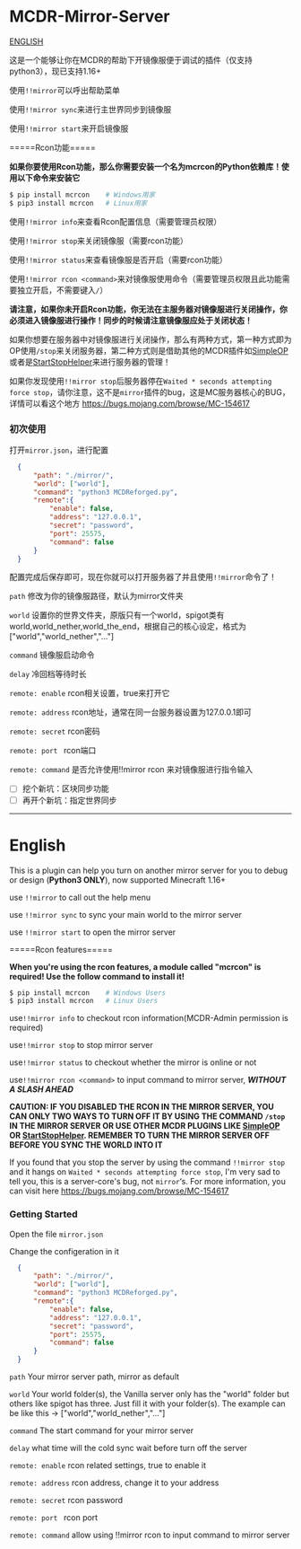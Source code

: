 # MCDR-Mirror-Server

[ENGLISH](#English)

这是一个能够让你在MCDR的帮助下开镜像服便于调试的插件（仅支持python3），现已支持1.16+

使用`!!mirror`可以呼出帮助菜单

使用`!!mirror sync`来进行主世界同步到镜像服

使用`!!mirror start`来开启镜像服

=====Rcon功能=====

**如果你要使用Rcon功能，那么你需要安装一个名为mcrcon的Python依赖库！使用以下命令来安装它**

```bash
$ pip install mcrcon	# Windows用家
$ pip3 install mcrcon	# Linux用家
```

使用`!!mirror info`来查看Rcon配置信息（需要管理员权限）

使用`!!mirror stop`来关闭镜像服（需要rcon功能）

使用`!!mirror status`来查看镜像服是否开启（需要rcon功能）

使用`!!mirror rcon <command>`来对镜像服使用命令（需要管理员权限且此功能需要独立开启，不需要键入`/`）

**请注意，如果你未开启Rcon功能，你无法在主服务器对镜像服进行关闭操作，你必须进入镜像服进行操作！同步的时候请注意镜像服应处于关闭状态！**

如果你想要在服务器中对镜像服进行关闭操作，那么有两种方式，第一种方式即为OP使用`/stop`来关闭服务器，第二种方式则是借助其他的MCDR插件如[SimpleOP](https://github.com/GamerNoTitle/SimpleOP)或者是[StartStopHelper](https://github.com/MCDReforged-Plugins/StartStopHelper)来进行服务器的管理！

如果你发现使用`!!mirror stop`后服务器停在`Waited * seconds attempting force stop`，请你注意，这不是`mirror`插件的bug，这是MC服务器核心的BUG，详情可以看这个地方 https://bugs.mojang.com/browse/MC-154617 

### 初次使用

打开`mirror.json`，进行配置

```json
  {
      "path": "./mirror/",
      "world": ["world"],	
      "command": "python3 MCDReforged.py",
      "remote":{
          "enable": false,
          "address": "127.0.0.1",
          "secret": "password",
          "port": 25575,
          "command": false
      }
  }
```

配置完成后保存即可，现在你就可以打开服务器了并且使用`!!mirror`命令了！

`path` 修改为你的镜像服路径，默认为mirror文件夹

`world` 设置你的世界文件夹，原版只有一个world，spigot类有world,world_nether,world_the_end，根据自己的核心设定，格式为["world","world_nether","..."]

`command` 镜像服启动命令

`delay` 冷回档等待时长

`remote: enable` rcon相关设置，true来打开它

`remote: address` rcon地址，通常在同一台服务器设置为127.0.0.1即可

`remote: secret` rcon密码

`remote: port ` rcon端口

`remote: command` 是否允许使用!!mirror rcon <command>来对镜像服进行指令输入

- [ ] 挖个新坑：区块同步功能
- [ ] 再开个新坑：指定世界同步

---

# English

This is a plugin can help you turn on another mirror server for you to debug or design (**Python3 ONLY**), now supported Minecraft 1.16+

use `!!mirror` to call out the help menu

use `!!mirror sync` to sync your main world to the mirror server

use `!!mirror start` to open the mirror server

=====Rcon features=====

**When you're using the rcon features, a module called "mcrcon" is required! Use the follow command to install it!**

```bash
$ pip install mcrcon	# Windows Users
$ pip3 install mcrcon	# Linux Users
```

use`!!mirror info` to checkout rcon information(MCDR-Admin permission is required)

use`!!mirror stop` to stop mirror server

use`!!mirror status` to checkout whether the mirror is online or not

use`!!mirror rcon <command>` to input command to mirror server, ***WITHOUT A SLASH AHEAD***

**CAUTION: IF YOU DISABLED THE RCON IN THE MIRROR SERVER, YOU CAN ONLY TWO WAYS TO TURN OFF IT BY USING THE COMMAND `/stop` IN THE MIRROR SERVER OR USE OTHER MCDR PLUGINS LIKE [SimpleOP](https://github.com/GamerNoTitle/SimpleOP) OR [StartStopHelper](https://github.com/MCDReforged-Plugins/StartStopHelper). REMEMBER TO TURN THE MIRROR SERVER OFF BEFORE YOU SYNC THE WORLD INTO IT**

If you found that you stop the server by using the command `!!mirror stop` and it hangs on `Waited * seconds attempting force stop`, I'm very sad to tell you, this is a server-core's bug, not `mirror`‘s. For more information, you can visit here https://bugs.mojang.com/browse/MC-154617 

### Getting Started

Open the file `mirror.json`

Change the configeration in it

```json
  {
      "path": "./mirror/",
      "world": ["world"],
      "command": "python3 MCDReforged.py",
      "remote":{
          "enable": false,
          "address": "127.0.0.1",
          "secret": "password",
          "port": 25575,
          "command": false
      }
  }
```

`path` Your mirror server path, mirror as default

`world` Your world folder(s), the Vanilla server only has the "world" folder but others like spigot has three. Just fill it with your folder(s). The example can be like this -> ["world","world_nether","..."]

`command` The start command for your mirror server

`delay` what time will the cold sync wait before turn off the server

`remote: enable` rcon related settings, true to enable it

`remote: address` rcon address, change it to your address

`remote: secret` rcon password

`remote: port ` rcon port

`remote: command` allow using !!mirror rcon <command> to input command to mirror server